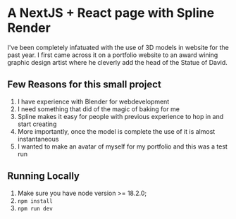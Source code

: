 # A NextJS + React page with Spline Render

I've been completely infatuated with the use of 3D models in website for the past year.
I first came across it on a portfolio website to an award wining graphic design artist where he cleverly
add the head of the Statue of David.

## Few Reasons for this small project

1. I have experience with Blender for webdevelopment
2. I need something that did of the magic of baking for me
3. Spline makes it easy for people with previous experience to hop in and start creating
4. More importantly, once the model is complete the use of it is almost instantaneous
5. I wanted to make an avatar of myself for my portfolio and this was a test run

## Running Locally

1. Make sure you have node version >= 18.2.0;
2. `npm install`
3. `npm run dev`
